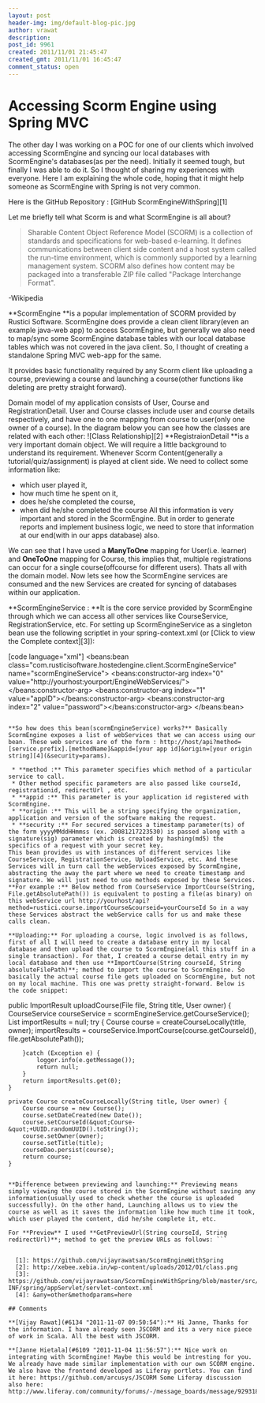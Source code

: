 ```yaml
---
layout: post
header-img: img/default-blog-pic.jpg
author: vrawat
description: 
post_id: 9961
created: 2011/11/01 21:45:47
created_gmt: 2011/11/01 16:45:47
comment_status: open
---
```


# Accessing Scorm Engine using Spring MVC

The other day I was working on a POC for one of our clients which involved accessing ScormEngine and syncing our local databases with ScormEngine's databases(as per the need). Initially it seemed tough, but finally I was able to do it. So I thought of sharing my experiences with everyone. Here I am explaining the whole code, hoping that it might help someone as ScormEngine with Spring is not very common.

Here is the GitHub Repository : [GitHub ScormEngineWithSpring][1]

Let me briefly tell what Scorm is and what ScormEngine is all about? 

> Sharable Content Object Reference Model (SCORM) is a collection of standards and specifications for web-based e-learning. It defines communications between client side content and a host system called the run-time environment, which is commonly supported by a learning management system. SCORM also defines how content may be packaged into a transferable ZIP file called "Package Interchange Format".

-Wikipedia

**ScormEngine **is a popular implementation of SCORM provided by Rustici Software. ScormEngine does provide a clean client library(even an example java-web app) to access ScormEngine, but generally we also need to map/sync some ScormEngine database tables with our local database tables which was not covered in the java client. So, I thought of creating a standalone Spring MVC web-app for the same.

It provides basic functionality required by any Scorm client like uploading a course, previewing a course and launching a course(other functions like deleting are pretty straight forward).

Domain model of my application consists of User, Course and RegistrationDetail. User and Course classes include user and course details respectively, and have one to one mapping from course to user(only one owner of a course). In the diagram below you can see how the classes are related with each other: ![Class Relationship][2] **RegistraionDetail **is a very important domain object. We will require a little background to understand its requirement. Whenever Scorm Content(generally a tutorial/quiz/assignment) is played at client side. We need to collect some information like: 

  * which user played it,
  * how much time he spent on it,
  * does he/she completed the course,
  * when did he/she completed the course
All this information is very important and stored in the ScormEngine. But in order to generate reports and implement business logic, we need to store that information at our end(with in our apps database) also. 

We can see that I have used a **ManyToOne** mapping for User(i.e. learner) and **OneToOne** mapping for Course, this implies that, multiple registrations can occur for a single course(offcourse for different users). Thats all with the domain model. Now lets see how the ScormEngine services are consumed and the new Services are created for syncing of databases within our application.

**ScormEngineService : **It is the core service provided by ScormEngine through which we can access all other services like CourseService, RegistrationService, etc. For setting up ScormEngineService as a singleton bean use the following scriptlet in your spring-context.xml (or [Click to view the Complete context][3]):

[code language="xml"] <beans:bean class="com.rusticisoftware.hostedengine.client.ScormEngineService" name="scormEngineService"> <beans:constructor-arg index="0" value="http://yourhost:yourport/EngineWebServices/"></beans:constructor-arg> <beans:constructor-arg index="1" value="appID"></beans:constructor-arg> <beans:constructor-arg index="2" value="password"></beans:constructor-arg> </beans:bean> 
 ``` The first parameter to the constructor is ScormEngine web-service end point, the second parameter is your ApplicationID and the last parameter is the Secret Key for your application.

**So how does this bean(scormEngineService) works?** Basically ScormEngine exposes a list of webServices that we can access using our bean. These web services are of the form : http://host/api?method=[service.prefix].[methodName]&appid=[your app id]&origin=[your origin string][4](&security=params). 

  * **method :** This parameter specifies which method of a particular service to call.
  * Other method specific parameters are also passed like courseId, registrationid, redirectUrl , etc.
  * **appid :** This parameter is your application id registered with ScormEngine.
  * **origin :** This will be a string specifying the organization, application and version of the software making the request.
  * **security :** For secured services a timestamp parameter(ts) of the form yyyyMMddHHmmss (ex. 20081217223530) is passed along with a signature(sig) parameter which is created by hashing(md5) the specifics of a request with your secret key.
This bean provides us with instances of different services like CourseService, RegistrationService, UploadService, etc. And these Services will in turn call the webServices exposed by ScormEngine, abstracting the away the part where we need to create timestamp and signature. We will just need to use methods exposed by these Services. **For example :** Below method from CourseService ImportCourse(String, File.getAbsolutePath()) is equivalent to posting a file(as binary) on this webService url http://yourhost/api?method=rustici.course.importCourse&courseid=yourCourseId So in a way these Services abstract the webService calls for us and make these calls clean.

**Uploading:** For uploading a course, logic involved is as follows, first of all I will need to create a database entry in my local database and then upload the course to ScormEngine(all this stuff in a single transaction). For that, I created a course detail entry in my local database and then use **ImportCourse(String courseId, String absoluteFilePath)**; method to import the course to ScormEngine. So basically the actual course file gets uploaded on ScormEngine, but not on my local machine. This one was pretty straight-forward. Below is the code snippet:

``` 
 public ImportResult uploadCourse(File file, String title, User owner) { CourseService courseService = scormEngineService.getCourseService(); List importResults = null; try { Course course = createCourseLocally(title, owner); importResults = courseService.ImportCourse(course.getCourseId(), file.getAbsolutePath());
    
    
        }catch (Exception e) {
            logger.info(e.getMessage());
            return null;
        }
        return importResults.get(0);
    }
    
    private Course createCourseLocally(String title, User owner) {
        Course course = new Course();
        course.setDateCreated(new Date());
        course.setCourseId(&quot;Course-&quot;+UUID.randomUUID().toString());
        course.setOwner(owner);
        course.setTitle(title);
        courseDao.persist(course);
        return course;
    }
    


 ```

**Difference between previewing and launching:** Previewing means simply viewing the course stored in the ScormEngine without saving any information(usually used to check whether the course is uploaded successfully). On the other hand, Launching allows us to view the course as well as it saves the information like how much time it took, which user played the content, did he/she complete it, etc.

For **Preview** I used **GetPreviewUrl(String courseId, String redirectUrl)**; method to get the preview URLs as follows: ``` 


   [1]: https://github.com/vijayrawatsan/ScormEngineWithSpring
   [2]: http://xebee.xebia.in/wp-content/uploads/2012/01/class.png
   [3]: https://github.com/vijayrawatsan/ScormEngineWithSpring/blob/master/src/main/webapp/WEB-INF/spring/appServlet/servlet-context.xml
   [4]: &any=other&methodparams=here

## Comments

**[Vijay Rawat](#6134 "2011-11-07 09:50:54"):** Hi Janne, Thanks for the information. I have already seen JSCORM and its a very nice piece of work in Scala. All the best with JSCORM.

**[Janne Hietala](#6109 "2011-11-04 11:56:57"):** Nice work on integrating with ScormEngine! Maybe this would be intresting for you. We already have made similar implementation with our own SCORM engine. We also have the frontend developed as Liferay portlets. You can find it here: https://github.com/arcusys/JSCORM Some Liferay discussion also here: http://www.liferay.com/community/forums/-/message_boards/message/9293186

